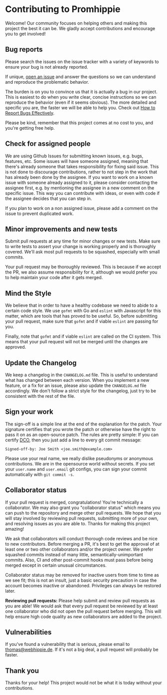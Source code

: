 # Contributing to Promhippie

Welcome! Our community focuses on helping others and making this project the
best it can be. We gladly accept contributions and encourage you to get
involved!

## Bug reports

Please search the issues on the issue tracker with a variety of keywords to
ensure your bug is not already reported.

If unique, [open an issue][issues] and
answer the questions so we can understand and reproduce the problematic
behavior.

The burden is on you to convince us that it is actually a bug in our project.
This is easiest to do when you write clear, concise instructions so we can
reproduce the behavior (even if it seems obvious). The more detailed and
specific you are, the faster we will be able to help you. Check out
[How to Report Bugs Effectively][bugreport].

Please be kind, remember that this project comes at no cost to you, and you're
getting free help.

## Check for assigned people

We are using Github Issues for submitting known issues, e.g. bugs, features,
etc. Some issues will have someone assigned, meaning that there's already
someone that takes responsibility for fixing said issue. This is not done to
discourage contributions, rather to not step in the work that has already been
done by the assignee. If you want to work on a known issue with someone already
assigned to it, please consider contacting the assignee first, e.g. by
mentioning the assignee in a new comment on the specific issue. This way you can
contribute with ideas, or even with code if the assignee decides that you can
step in.

If you plan to work on a non assigned issue, please add a comment on the issue
to prevent duplicated work.

## Minor improvements and new tests

Submit pull requests at any time for minor changes or new tests. Make sure to
write tests to assert your change is working properly and is thoroughly covered.
We'll ask most pull requests to be squashed, especially with small commits.

Your pull request may be thoroughly reviewed. This is because if we accept the
PR, we also assume responsibility for it, although we would prefer you to help
maintain your code after it gets merged.

## Mind the Style

We believe that in order to have a healthy codebase we need to abide to a
certain code style. We use `gofmt` with Go and `eslint` with Javascript for this
matter, which are tools that has proved to be useful. So, before submitting your
pull request, make sure that `gofmt` and if viable `eslint` are passing for you.

Finally, note that `gofmt` and if viable `eslint` are called on the CI system.
This means that your pull request will not be merged until the changes are
approved.

## Update the Changelog

We keep a changelog in the `CHANGELOG.md` file. This is useful to understand
what has changed between each version. When you implement a new feature, or a
fix for an issue, please also update the `CHANGELOG.md` file accordingly. We
don't follow a strict style for the changelog, just try to be consistent with
the rest of the file.

## Sign your work

The sign-off is a simple line at the end of the explanation for the patch. Your
signature certifies that you wrote the patch or otherwise have the right to pass
it on as an open-source patch. The rules are pretty simple: If you can certify
[DCO](./DCO), then you just add a line to every git commit message:

```console
Signed-off-by: Joe Smith <joe.smith@example.com>
```

Please use your real name, we really dislike pseudonyms or anonymous
contributions. We are in the opensource world without secrets. If you set your
`user.name` and `user.email` git configs, you can sign your commit automatically
with `git commit -s`.

## Collaborator status

If your pull request is merged, congratulations! You're technically a
collaborator. We may also grant you "collaborator status" which means you can
push to the repository and merge other pull requests. We hope that you will stay
involved by reviewing pull requests, submitting more of your own, and resolving
issues as you are able to. Thanks for making this project amazing!

We ask that collaborators will conduct thorough code reviews and be nice to new
contributors. Before merging a PR, it's best to get the approval of at least one
or two other collaborators and/or the project owner. We prefer squashed commits
instead of many little, semantically-unimportant commits. Also, CI and other
post-commit hooks must pass before being merged except in certain unusual
circumstances.

Collaborator status may be removed for inactive users from time to time as we
see fit; this is not an insult, just a basic security precaution in case the
account becomes inactive or abandoned. Privileges can always be restored later.

**Reviewing pull requests:** Please help submit and review pull requests as you
are able! We would ask that every pull request be reviewed by at least one
collaborator who did not open the pull request before merging. This will help
ensure high code quality as new collaborators are added to the project.

## Vulnerabilities

If you've found a vulnerability that is serious, please email to
thomas@webhippie.de. If it's not a big deal, a pull request will probably be
faster.

## Thank you

Thanks for your help! This project would not be what it is today without your
contributions.

[issues]: https://github.com/promhippie/prometheus-hcloud-sd/issues
[bugreport]: http://www.chiark.greenend.org.uk/~sgtatham/bugs.html
